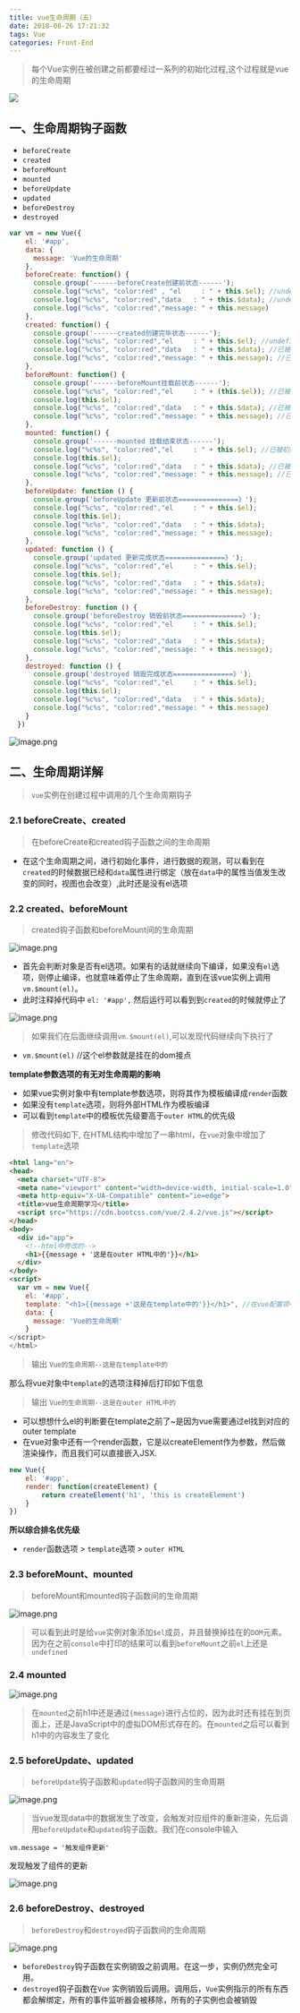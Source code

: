 ```yaml
---
title: vue生命周期（五）
date: 2018-08-26 17:21:32
tags: Vue
categories: Front-End
---
```


> 每个Vue实例在被创建之前都要经过一系列的初始化过程,这个过程就是vue的生命周期

![](https://cn.vuejs.org/images/lifecycle.png)

## 一、生命周期钩子函数

- `beforeCreate`
- `created`
- `beforeMount`
- `mounted`
- `beforeUpdate`
- `updated`
- `beforeDestroy`
- `destroyed`

```javascript
var vm = new Vue({
    el: '#app',
    data: {
      message: 'Vue的生命周期'
    },
    beforeCreate: function() {
      console.group('------beforeCreate创建前状态------');
      console.log("%c%s", "color:red" , "el     : " + this.$el); //undefined
      console.log("%c%s", "color:red","data   : " + this.$data); //undefined 
      console.log("%c%s", "color:red","message: " + this.message) 
    },
    created: function() {
      console.group('------created创建完毕状态------');
      console.log("%c%s", "color:red","el     : " + this.$el); //undefined
      console.log("%c%s", "color:red","data   : " + this.$data); //已被初始化 
      console.log("%c%s", "color:red","message: " + this.message); //已被初始化
    },
    beforeMount: function() {
      console.group('------beforeMount挂载前状态------');
      console.log("%c%s", "color:red","el     : " + (this.$el)); //已被初始化
      console.log(this.$el);
      console.log("%c%s", "color:red","data   : " + this.$data); //已被初始化  
      console.log("%c%s", "color:red","message: " + this.message); //已被初始化  
    },
    mounted: function() {
      console.group('------mounted 挂载结束状态------');
      console.log("%c%s", "color:red","el     : " + this.$el); //已被初始化
      console.log(this.$el);    
      console.log("%c%s", "color:red","data   : " + this.$data); //已被初始化
      console.log("%c%s", "color:red","message: " + this.message); //已被初始化 
    },
    beforeUpdate: function () {
      console.group('beforeUpdate 更新前状态===============》');
      console.log("%c%s", "color:red","el     : " + this.$el);
      console.log(this.$el);   
      console.log("%c%s", "color:red","data   : " + this.$data); 
      console.log("%c%s", "color:red","message: " + this.message); 
    },
    updated: function () {
      console.group('updated 更新完成状态===============》');
      console.log("%c%s", "color:red","el     : " + this.$el);
      console.log(this.$el); 
      console.log("%c%s", "color:red","data   : " + this.$data); 
      console.log("%c%s", "color:red","message: " + this.message); 
    },
    beforeDestroy: function () {
      console.group('beforeDestroy 销毁前状态===============》');
      console.log("%c%s", "color:red","el     : " + this.$el);
      console.log(this.$el);    
      console.log("%c%s", "color:red","data   : " + this.$data); 
      console.log("%c%s", "color:red","message: " + this.message); 
    },
    destroyed: function () {
      console.group('destroyed 销毁完成状态===============》');
      console.log("%c%s", "color:red","el     : " + this.$el);
      console.log(this.$el);  
      console.log("%c%s", "color:red","data   : " + this.$data); 
      console.log("%c%s", "color:red","message: " + this.message)
    }
  })
```


![image.png](https://upload-images.jianshu.io/upload_images/1480597-6a86a28b511c8325.png?imageMogr2/auto-orient/strip%7CimageView2/2/w/1240)

## 二、生命周期详解

> `vue`实例在创建过程中调用的几个生命周期钩子

### 2.1 beforeCreate、created

> 在beforeCreate和created钩子函数之间的生命周期

- 在这个生命周期之间，进行初始化事件，进行数据的观测，可以看到在`created`的时候数据已经和`data`属性进行绑定（放在`data`中的属性当值发生改变的同时，视图也会改变）,此时还是没有el选项

### 2.2 created、beforeMount

> created钩子函数和beforeMount间的生命周期

![image.png](https://upload-images.jianshu.io/upload_images/1480597-2f4e9e2df0a1d7fe.png?imageMogr2/auto-orient/strip%7CimageView2/2/w/1240)

- 首先会判断对象是否有el选项。如果有的话就继续向下编译，如果没有`el`选项，则停止编译，也就意味着停止了生命周期，直到在该vue实例上调用`vm.$mount(el)`。
- 此时注释掉代码中 `el: '#app',` 然后运行可以看到到`created`的时候就停止了

![image.png](https://upload-images.jianshu.io/upload_images/1480597-5403bd286ce4ea9e.png?imageMogr2/auto-orient/strip%7CimageView2/2/w/1240)


> 如果我们在后面继续调用`vm.$mount(el)`,可以发现代码继续向下执行了

- ` vm.$mount(el) ` //这个el参数就是挂在的dom接点

**template参数选项的有无对生命周期的影响**

- 如果vue实例对象中有template参数选项，则将其作为模板编译成`render`函数
- 如果没有`template`选项，则将外部HTML作为模板编译
- 可以看到`template`中的模板优先级要高于`outer HTML`的优先级

> 修改代码如下, 在HTML结构中增加了一串html，在`vue`对象中增加了`template`选项

```html
<html lang="en">
<head>
  <meta charset="UTF-8">
  <meta name="viewport" content="width=device-width, initial-scale=1.0">
  <meta http-equiv="X-UA-Compatible" content="ie=edge">
  <title>vue生命周期学习</title>
  <script src="https://cdn.bootcss.com/vue/2.4.2/vue.js"></script>
</head>
<body>
  <div id="app">
    <!--html中修改的-->
    <h1>{{message + '这是在outer HTML中的'}}</h1>
  </div>
</body>
<script>
  var vm = new Vue({
    el: '#app',
    template: "<h1>{{message +'这是在template中的'}}</h1>", //在vue配置项中修改的
    data: {
      message: 'Vue的生命周期'
    }
</script>
</html>
```

> 输出 `Vue的生命周期--这是在template中的`

那么将vue对象中`template`的选项注释掉后打印如下信息

> 输出 `Vue的生命周期--这是在outer HTML中的`

- 可以想想什么el的判断要在template之前了~是因为vue需要通过el找到对应的outer template
- 在vue对象中还有一个render函数，它是以createElement作为参数，然后做渲染操作，而且我们可以直接嵌入JSX.

```javascript
new Vue({
    el: '#app',
    render: function(createElement) {
        return createElement('h1', 'this is createElement')
    }
})
```

**所以综合排名优先级**

- `render`函数选项 > `template`选项 > `outer HTML`

### 2.3 beforeMount、mounted

> beforeMount和mounted钩子函数间的生命周期

![image.png](https://upload-images.jianshu.io/upload_images/1480597-8b2cb230f2e5722f.png?imageMogr2/auto-orient/strip%7CimageView2/2/w/1240)

> 可以看到此时是给`vue`实例对象添加`$el`成员，并且替换掉挂在的`DOM`元素。因为在之前`console`中打印的结果可以看到`beforeMount`之前`el`上还是`undefined`

### 2.4 mounted

![image.png](https://upload-images.jianshu.io/upload_images/1480597-39733c55ff054c34.png?imageMogr2/auto-orient/strip%7CimageView2/2/w/1240)

> 在`mounted`之前h1中还是通过`{message}`进行占位的，因为此时还有挂在到页面上，还是JavaScript中的虚拟DOM形式存在的。在`mounted`之后可以看到h1中的内容发生了变化

### 2.5 beforeUpdate、updated

> `beforeUpdate`钩子函数和`updated`钩子函数间的生命周期

![image.png](https://upload-images.jianshu.io/upload_images/1480597-300f61cbacb6d931.png?imageMogr2/auto-orient/strip%7CimageView2/2/w/1240)

> 当vue发现data中的数据发生了改变，会触发对应组件的重新渲染，先后调用`beforeUpdate`和`updated`钩子函数。我们在console中输入

```
vm.message = '触发组件更新'
```

发现触发了组件的更新


![image.png](https://upload-images.jianshu.io/upload_images/1480597-150de7cdd6b1d0e7.png?imageMogr2/auto-orient/strip%7CimageView2/2/w/1240)


### 2.6 beforeDestroy、destroyed

> `beforeDestroy`和`destroyed`钩子函数间的生命周期

![image.png](https://upload-images.jianshu.io/upload_images/1480597-e116245fa53bed64.png?imageMogr2/auto-orient/strip%7CimageView2/2/w/1240)

- `beforeDestroy`钩子函数在实例销毁之前调用。在这一步，实例仍然完全可用。
- `destroyed`钩子函数在`Vue` 实例销毁后调用。调用后，`Vue`实例指示的所有东西都会解绑定，所有的事件监听器会被移除，所有的子实例也会被销毁


